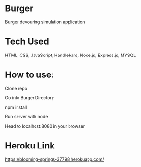 # Burger
Burger devouring simulation application

# Tech Used
HTML, CSS, JavaScript, Handlebars, Node.js, Express.js, MYSQL

# How to use:

Clone repo

Go into Burger Directory

npm install

Run server with node

Head to localhost:8080 in your browser

# Heroku Link

https://blooming-springs-37798.herokuapp.com/
